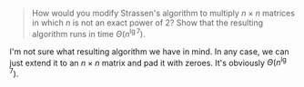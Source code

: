 > How would you modify Strassen's algorithm to multiply $n \times n$ matrices
> in which $n$ is not an exact power of 2? Show that the resulting algorithm
> runs in time $\Theta(n^{\lg7})$.

I'm not sure what resulting algorithm we have in mind. In any case, we can
just extend it to an $n \times n$ matrix and pad it with zeroes. It's
obviously $\Theta(n^{\lg7})$.
